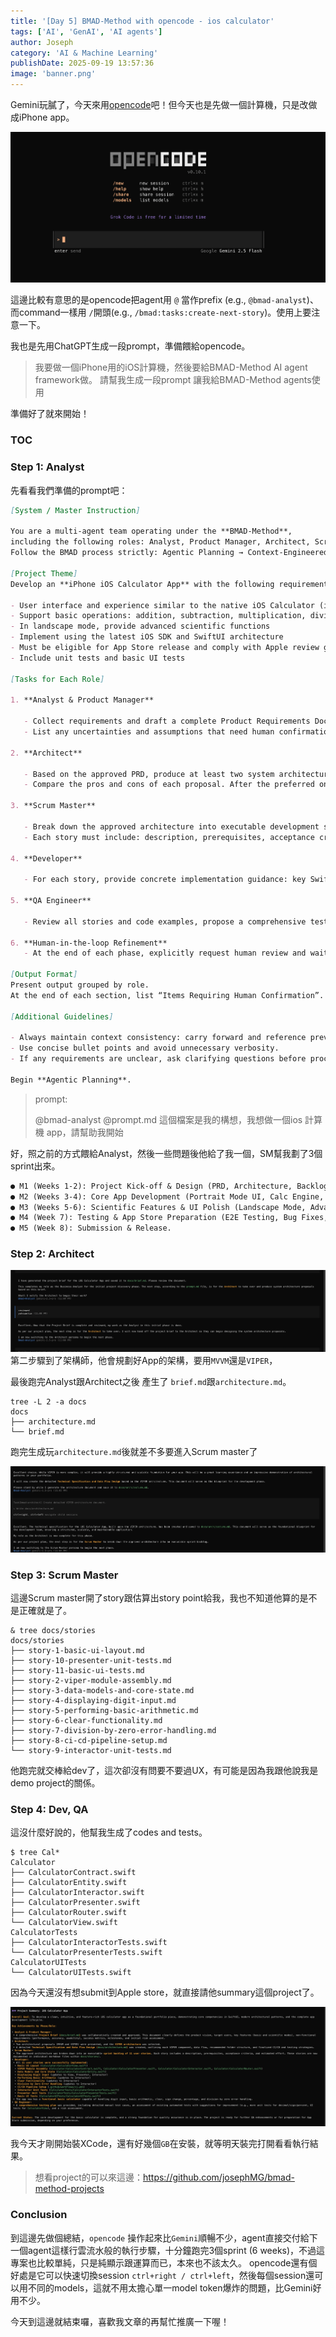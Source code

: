 ```yaml
---
title: '[Day 5] BMAD-Method with opencode - ios calculator'
tags: ['AI', 'GenAI', 'AI agents']
author: Joseph
category: 'AI & Machine Learning'
publishDate: 2025-09-19 13:57:36
image: 'banner.png'
---
```


Gemini玩膩了，今天來用[opencode](https://opencode.ai/)吧！但今天也是先做一個計算機，只是改做成iPhone app。

![opencode](./opencode.png)

這邊比較有意思的是opencode把agent用 `@` 當作prefix (e.g., `@bmad-analyst`)、而command一樣用 `/`開頭(e.g., `/bmad:tasks:create-next-story`)。使用上要注意一下。

我也是先用ChatGPT生成一段prompt，準備餵給opencode。

> 我要做一個iPhone用的iOS計算機，然後要給BMAD-Method AI agent framework做。 請幫我生成一段prompt 讓我給BMAD-Method agents使用

準備好了就來開始！

<!-- more -->

### TOC

### Step 1: Analyst

先看看我們準備的prompt吧：

```markdown
[System / Master Instruction]

You are a multi-agent team operating under the **BMAD-Method**,  
including the following roles: Analyst, Product Manager, Architect, Scrum Master, Developer, and QA Engineer.  
Follow the BMAD process strictly: Agentic Planning → Context-Engineered Development → Human-in-the-loop Refinement.

[Project Theme]
Develop an **iPhone iOS Calculator App** with the following requirements:

- User interface and experience similar to the native iOS Calculator (intuitive and minimalist UI)
- Support basic operations: addition, subtraction, multiplication, division, percentage, sign change (+/−), and All Clear (AC)
- In landscape mode, provide advanced scientific functions
- Implement using the latest iOS SDK and SwiftUI architecture
- Must be eligible for App Store release and comply with Apple review guidelines
- Include unit tests and basic UI tests

[Tasks for Each Role]

1. **Analyst & Product Manager**

   - Collect requirements and draft a complete Product Requirements Document (PRD), including: product vision, target users, key features, non-functional requirements, success metrics, milestones, risks, and mitigation strategies.
   - List any uncertainties and assumptions that need human confirmation.

2. **Architect**

   - Based on the approved PRD, produce at least two system architecture proposals (covering SwiftUI, appropriate architecture patterns such as MVVM, testing strategy, and CI/CD plan).
   - Compare the pros and cons of each proposal. After the preferred one is selected, provide a detailed technical specification and data flow design.

3. **Scrum Master**

   - Break down the approved architecture into executable development stories / sprint backlog.
   - Each story must include: description, prerequisites, acceptance criteria, and estimated effort.

4. **Developer**

   - For each story, provide concrete implementation guidance: key SwiftUI interface design points, critical code snippets, and examples of unit and UI tests.

5. **QA Engineer**

   - Review all stories and code examples, propose a comprehensive testing plan and test cases, and identify potential risks or areas that require reinforcement.

6. **Human-in-the-loop Refinement**
   - At the end of each phase, explicitly request human review and wait for approval before moving to the next stage.

[Output Format]
Present output grouped by role.  
At the end of each section, list “Items Requiring Human Confirmation”.

[Additional Guidelines]

- Always maintain context consistency: carry forward and reference previous outputs in each step.
- Use concise bullet points and avoid unnecessary verbosity.
- If any requirements are unclear, ask clarifying questions before proceeding.

Begin **Agentic Planning**.
```

> prompt:
>
> @bmad-analyst
> @prompt.md 這個檔案是我的構想，我想做一個ios 計算機 app，請幫助我開始

好，照之前的方式餵給Analyst，然後一些問題後他給了我一個，SM幫我劃了3個sprint出來。

```markdown
● M1 (Weeks 1-2): Project Kick-off & Design (PRD, Architecture, Backlog).
● M2 (Weeks 3-4): Core App Development (Portrait Mode UI, Calc Engine, Unit Tests).
● M3 (Weeks 5-6): Scientific Features & UI Polish (Landscape Mode, Advanced Functions, Rotation Logic).
● M4 (Week 7): Testing & App Store Preparation (E2E Testing, Bug Fixes, Asset Creation).
● M5 (Week 8): Submission & Release.
```

### Step 2: Architect

![step-2-architect-start](step-2-architect-start.png)
第二步驟到了架構師，他會規劃好App的架構，要用`MVVM`還是`VIPER`，

最後跑完Analyst跟Architect之後 產生了 `brief.md`跟`architecture.md`。

```shell
tree -L 2 -a docs
docs
├── architecture.md
└── brief.md
```

跑完生成玩`architecture.md`後就差不多要進入Scrum master了

![step-2-finish](step-2-architect-finish.png)

### Step 3: Scrum Master

這邊Scrum master開了story跟估算出story point給我，我也不知道他算的是不是正確就是了。

```shell
& tree docs/stories
docs/stories
├── story-1-basic-ui-layout.md
├── story-10-presenter-unit-tests.md
├── story-11-basic-ui-tests.md
├── story-2-viper-module-assembly.md
├── story-3-data-models-and-core-state.md
├── story-4-displaying-digit-input.md
├── story-5-performing-basic-arithmetic.md
├── story-6-clear-functionality.md
├── story-7-division-by-zero-error-handling.md
├── story-8-ci-cd-pipeline-setup.md
└── story-9-interactor-unit-tests.md
```

他跑完就交棒給dev了，這次卻沒有問要不要過UX，有可能是因為我跟他說我是demo project的關係。

### Step 4: Dev, QA

這沒什麼好說的，他幫我生成了codes and tests。

```shell
$ tree Cal*
Calculator
├── CalculatorContract.swift
├── CalculatorEntity.swift
├── CalculatorInteractor.swift
├── CalculatorPresenter.swift
├── CalculatorRouter.swift
└── CalculatorView.swift
CalculatorTests
├── CalculatorInteractorTests.swift
└── CalculatorPresenterTests.swift
CalculatorUITests
└── CalculatorUITests.swift
```

因為今天還沒有想submit到Apple store，就直接請他summary這個project了。

![summary](summary.png)

我今天才剛開始裝XCode，還有好幾個`GB`在安裝，就等明天裝完打開看看執行結果。

> 想看project的可以來這邊：https://github.com/josephMG/bmad-method-projects

### Conclusion

到這邊先做個總結，`opencode` 操作起來比`Gemini`順暢不少，agent直接交付給下一個agent這樣行雲流水般的執行步驟，十分鐘跑完3個sprint (6 weeks)，不過這專案也比較單純，只是純顯示跟運算而已，本來也不該太久。
opencode還有個好處是它可以快速切換session `ctrl+right / ctrl+left`，然後每個session還可以用不同的models，這就不用太擔心單一model token爆炸的問題，比Gemini好用不少。

今天到這邊就結束囉，喜歡我文章的再幫忙推廣一下喔！
